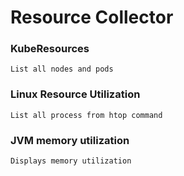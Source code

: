 # Resource Collector

### KubeResources
    List all nodes and pods 
### Linux Resource Utilization
    List all process from htop command
### JVM memory utilization
    Displays memory utilization